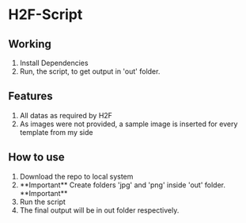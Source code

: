# H2F-Script

## Working

<ol>
  <li>Install Dependencies</li>
  <li>Run, the script, to get output in 'out' folder.</li>
</ol>

## Features

<ol>
<li>All datas as required by H2F
<li>As images were not provided, a sample image is inserted for every template from my side
</ol>

## How to use

<ol>
  <li>Download the repo to local system
  <li>**Important** Create folders 'jpg' and 'png' inside 'out' folder. **Important**
  <li>Run the script
  <li>The final output will be in out folder respectively.
</ol>
